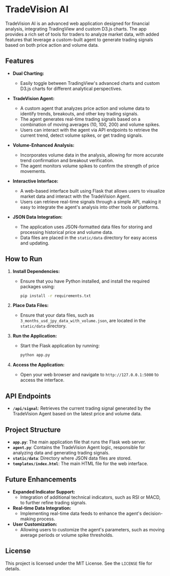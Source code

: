 # TradeVision AI

TradeVision AI is an advanced web application designed for financial analysis, integrating TradingView and custom D3.js charts. The app provides a rich set of tools for traders to analyze market data, with added features that leverage a custom-built agent to generate trading signals based on both price action and volume data.

## Features

- **Dual Charting:**
  - Easily toggle between TradingView's advanced charts and custom D3.js charts for different analytical perspectives.

- **TradeVision Agent:**
  - A custom agent that analyzes price action and volume data to identify trends, breakouts, and other key trading signals.
  - The agent generates real-time trading signals based on a combination of moving averages (10, 100, 200) and volume spikes.
  - Users can interact with the agent via API endpoints to retrieve the current trend, detect volume spikes, or get trading signals.

- **Volume-Enhanced Analysis:**
  - Incorporates volume data in the analysis, allowing for more accurate trend confirmation and breakout verification.
  - The agent monitors volume spikes to confirm the strength of price movements.

- **Interactive Interface:**
  - A web-based interface built using Flask that allows users to visualize market data and interact with the TradeVision Agent.
  - Users can retrieve real-time signals through a simple API, making it easy to integrate the agent's analysis into other tools or platforms.

- **JSON Data Integration:**
  - The application uses JSON-formatted data files for storing and processing historical price and volume data.
  - Data files are placed in the `static/data` directory for easy access and updating.

## How to Run

1. **Install Dependencies:**
   - Ensure that you have Python installed, and install the required packages using:
     ```bash
     pip install -r requirements.txt
     ```

2. **Place Data Files:**
   - Ensure that your data files, such as `3_months_usd_jpy_data_with_volume.json`, are located in the `static/data` directory.

3. **Run the Application:**
   - Start the Flask application by running:
     ```bash
     python app.py
     ```

4. **Access the Application:**
   - Open your web browser and navigate to `http://127.0.0.1:5000` to access the interface.

## API Endpoints

- **`/api/signal`**: Retrieves the current trading signal generated by the TradeVision Agent based on the latest price and volume data.

## Project Structure

- **`app.py`**: The main application file that runs the Flask web server.
- **`agent.py`**: Contains the TradeVision Agent logic, responsible for analyzing data and generating trading signals.
- **`static/data`**: Directory where JSON data files are stored.
- **`templates/index.html`**: The main HTML file for the web interface.

## Future Enhancements

- **Expanded Indicator Support:**
  - Integration of additional technical indicators, such as RSI or MACD, to further refine trading signals.
- **Real-time Data Integration:**
  - Implementing real-time data feeds to enhance the agent's decision-making process.
- **User Customization:**
  - Allowing users to customize the agent's parameters, such as moving average periods or volume spike thresholds.

## License

This project is licensed under the MIT License. See the `LICENSE` file for details.

